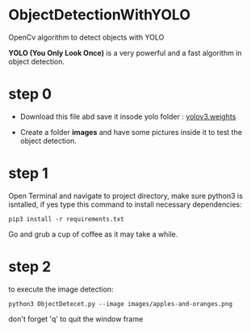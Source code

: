 # ObjectDetectionWithYOLO
OpenCv algorithm to detect objects with YOLO 

**YOLO (You Only Look Once)** is a very powerful and a fast algorithm in object detection. 

# step 0

- Download this file abd save it insode yolo folder : [yolov3.weights](https://pjreddie.com/media/files/yolov3.weights)

- Create a folder **images** and have some pictures inside it to test the object detection.

# step 1
Open Terminal and navigate to project directory, make sure python3 is isntalled, if yes type this command to install necessary dependencies:
~~~
pip3 install -r requirements.txt
~~~ 
Go and grub a cup of coffee as it may take a while.

# step 2
to execute the image detection: 
~~~
python3 ObjectDetecet.py --image images/apples-and-oranges.png
~~~

don't forget 'q' to quit the window frame
